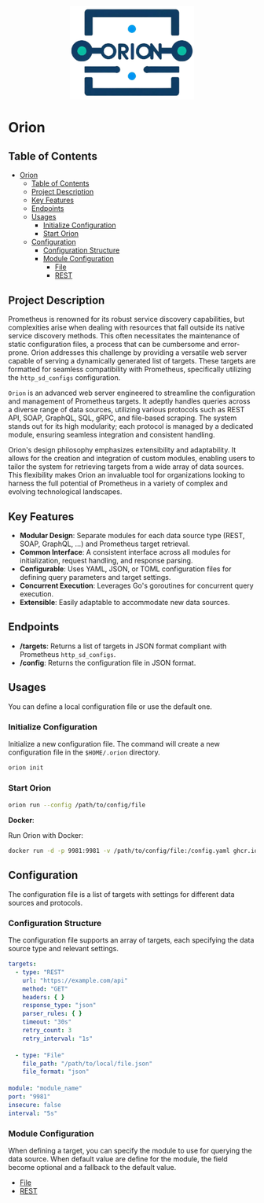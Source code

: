 <div style="display: flex; justify-content: center;">
    <img style="width: 50%; height: auto;" src="assets/logo_nobg.png" alt="logo">
</div>

# Orion

## Table of Contents

<!-- TOC -->
* [Orion](#orion)
  * [Table of Contents](#table-of-contents)
  * [Project Description](#project-description)
  * [Key Features](#key-features)
  * [Endpoints](#endpoints)
  * [Usages](#usages)
    * [Initialize Configuration](#initialize-configuration)
    * [Start Orion](#start-orion)
  * [Configuration](#configuration)
    * [Configuration Structure](#configuration-structure)
    * [Module Configuration](#module-configuration)
      * [File](#file)
      * [REST](#rest)
<!-- TOC -->

## Project Description

Prometheus is renowned for its robust service discovery capabilities, but complexities arise when dealing with
resources that fall outside its native service discovery methods. This often necessitates the maintenance of static
configuration files, a process that can be cumbersome and error-prone. Orion  addresses this challenge by providing
a versatile web server capable of serving a dynamically generated list of targets. These targets are formatted for
seamless compatibility with Prometheus, specifically utilizing the `http_sd_configs` configuration.

`Orion` is an advanced web server engineered to streamline the configuration and management of Prometheus targets. It
adeptly handles queries across a diverse range of data sources, utilizing various protocols such as REST API, SOAP,
GraphQL, SQL, gRPC, and file-based scraping. The system stands out for its high modularity; each protocol is managed
by a dedicated module, ensuring seamless integration and consistent handling.

Orion's design philosophy emphasizes extensibility and adaptability. It allows for the creation and integration of 
custom modules, enabling users to tailor the system for retrieving targets from a wide array of data sources. 
This flexibility makes Orion an invaluable tool for organizations looking to harness the full potential of Prometheus 
in a variety of complex and evolving technological landscapes.

## Key Features

- **Modular Design**: Separate modules for each data source type (REST, SOAP, GraphQL, ...) and Prometheus target retrieval.
- **Common Interface**: A consistent interface across all modules for initialization, request handling, and response parsing.
- **Configurable**: Uses YAML, JSON, or TOML configuration files for defining query parameters and target settings.
- **Concurrent Execution**: Leverages Go's goroutines for concurrent query execution.
- **Extensible**: Easily adaptable to accommodate new data sources.

## Endpoints

- **/targets**: Returns a list of targets in JSON format compliant with Prometheus `http_sd_configs`.
- **/config**: Returns the configuration file in JSON format.

## Usages

You can define a local configuration file or use the default one.

### Initialize Configuration

Initialize a new configuration file. The command will create a new configuration file in the `$HOME/.orion` directory.

```bash
orion init
```

### Start Orion

```bash
orion run --config /path/to/config/file
```

**Docker**:

Run Orion with Docker:

```bash
docker run -d -p 9981:9981 -v /path/to/config/file:/config.yaml ghcr.io/geekxflood/orion:latest /usr/local/bin/orion run --config /config.yaml
```

## Configuration

The configuration file is a list of targets with settings for different data sources and protocols.

### Configuration Structure

The configuration file supports an array of targets, each specifying the data source type and relevant settings.

```yaml
targets:
  - type: "REST"
    url: "https://example.com/api"
    method: "GET"
    headers: { }
    response_type: "json"
    parser_rules: { }
    timeout: "30s"
    retry_count: 3
    retry_interval: "1s"

  - type: "File"
    file_path: "/path/to/local/file.json"
    file_format: "json"

module: "module_name"
port: "9981"
insecure: false
interval: "5s"
```

### Module Configuration

When defining a target, you can specify the module to use for querying the data source. 
When default value are define for the module, the field become optional and a fallback to the default value.

- [File](doc/file.md)
- [REST](doc/rest.md)

